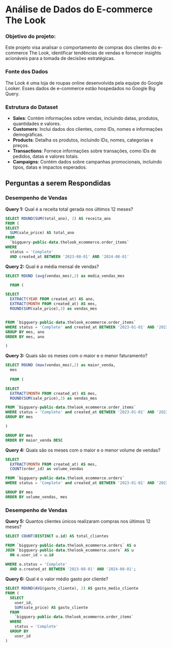 # Análise de Dados do E-commerce The Look


### Objetivo do projeto:
Este projeto visa analisar o comportamento de compras dos clientes do e-commerce The Look, identificar tendências de vendas e fornecer insights acionáveis para a tomada de decisões estratégicas.


### Fonte dos Dados
The Look é uma loja de roupas online desenvolvida pela equipe do Google Looker. Esses dados de e-commerce estão hospedados no Google Big Query.


### Estrutura do Dataset
- **Sales**: Contém informações sobre vendas, incluindo datas, produtos, quantidades e valores.
- **Customers**: Inclui dados dos clientes, como IDs, nomes e informações demográficas.
- **Products**: Detalha os produtos, incluindo IDs, nomes, categorias e preços.
- **Transactions**: Fornece informações sobre transações, como IDs de pedidos, datas e valores totais.
- **Campaigns**: Contém dados sobre campanhas promocionais, incluindo tipos, datas e impactos esperados.




## Perguntas a serem Respondidas


### Desempenho de Vendas

**Query 1:** Qual é a receita total gerada nos últimos 12 meses?
  
  ```sql
  SELECT ROUND(SUM(total_ano), 2) AS receita_ano
  FROM (
  SELECT 
    SUM(sale_price) AS total_ano
  FROM 
    `bigquery-public-data.thelook_ecommerce.order_items`
  WHERE 
    status = 'Complete' 
    AND created_at BETWEEN '2023-08-01' AND '2024-08-01'
  ```


**Query 2:** Qual é a média mensal de vendas?
  
  ```sql
  SELECT ROUND (avg(vendas_mes),2) as media_vendas_mes
  
    FROM (
  
  SELECT
    EXTRACT(YEAR FROM created_at) AS ano,
    EXTRACT(MONTH FROM created_at) AS mes,
    ROUND(SUM(sale_price),3) as vendas_mes
  
  
  FROM `bigquery-public-data.thelook_ecommerce.order_items`
  WHERE status = 'Complete' and created_at BETWEEN '2023-01-01' AND '2023-12-31'
  GROUP BY mes, ano
  ORDER BY mes, ano
  
  )
  ```
  
**Query 3:** Quais são os meses com o maior e o menor faturamento?

```sql
SELECT ROUND (max(vendas_mes),2) as maior_venda,
  mes
       
  FROM (

SELECT
  EXTRACT(MONTH FROM created_at) AS mes,
  ROUND(SUM(sale_price),3) as vendas_mes

FROM `bigquery-public-data.thelook_ecommerce.order_items`
WHERE status = 'Complete' and created_at BETWEEN '2023-01-01' AND '2023-12-31'
GROUP BY mes

)

GROUP BY mes
ORDER BY maior_venda DESC
```
  

**Query 4:** Quais são os meses com o maior e o menor volume de vendas?

```sql
SELECT
  EXTRACT(MONTH FROM created_at) AS mes,
  COUNT(order_id) as volume_vendas

FROM `bigquery-public-data.thelook_ecommerce.orders`
WHERE status = 'Complete' and created_at BETWEEN '2023-01-01' AND '2023-12-31'

GROUP BY mes
ORDER BY volume_vendas, mes
```

### Desempenho de Vendas


**Query 5:** Quantos clientes únicos realizaram compras nos últimos 12 meses?

```sql
SELECT COUNT(DISTINCT u.id) AS total_clientes

FROM `bigquery-public-data.thelook_ecommerce.orders` AS o
JOIN `bigquery-public-data.thelook_ecommerce.users` AS u
  ON o.user_id = u.id
 
WHERE o.status = 'Complete'
  AND o.created_at BETWEEN '2023-08-01' AND '2024-08-01';
```

**Query 6:** Qual é o valor médio gasto por cliente?


```sql
SELECT ROUND(AVG(gasto_cliente), 2) AS gasto_medio_cliente
FROM (
  SELECT 
    user_id, 
    SUM(sale_price) AS gasto_cliente
  FROM 
    `bigquery-public-data.thelook_ecommerce.order_items`
  WHERE 
    status = 'Complete'
  GROUP BY 
    user_id
)
```

